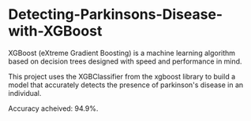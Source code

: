 # Detecting-Parkinsons-Disease-with-XGBoost

XGBoost (eXtreme Gradient Boosting) is a machine learning algorithm based on decision trees designed with speed and performance in mind.  

This project uses the XGBClassifier from the xgboost library to build a model that accurately detects the presence of parkinson's disease in an individual.  
  
Accuracy acheived: 94.9%.
